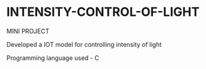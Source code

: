 # INTENSITY-CONTROL-OF-LIGHT
MINI PROJECT

Developed a IOT model for controlling intensity of light


Programming language used - C
